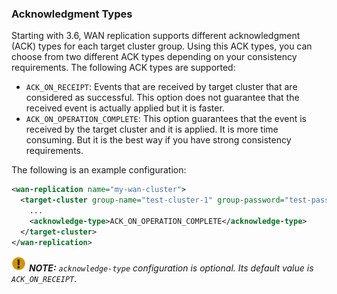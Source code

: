 
### Acknowledgment Types

Starting with 3.6, WAN replication supports different acknowledgment (ACK) types for each target cluster group.
Using this ACK types, you can choose from two different ACK types depending on your consistency requirements. The following ACK types are supported:
 
- `ACK_ON_RECEIPT`: Events that are received by target cluster that are considered as successful. This option does not guarantee that the received event is actually applied but it is faster.
- `ACK_ON_OPERATION_COMPLETE`: This option guarantees that the event is received by the target cluster and it is applied. It is more time consuming. But it is the best way if you have strong consistency requirements.

The following is an example configuration:

```xml
<wan-replication name="my-wan-cluster">
  <target-cluster group-name="test-cluster-1" group-password="test-pass">
    ...
    <acknowledge-type>ACK_ON_OPERATION_COMPLETE</acknowledge-type>
  </target-cluster>
</wan-replication>
```

![image](images/NoteSmall.jpg) ***NOTE:*** *`acknowledge-type` configuration is optional. Its default value is `ACK_ON_RECEIPT`*.



